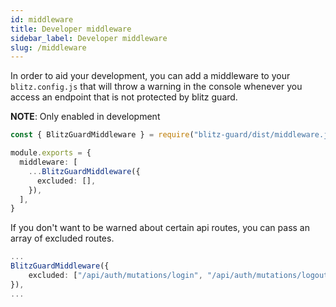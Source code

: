```yaml
---
id: middleware
title: Developer middleware
sidebar_label: Developer middleware
slug: /middleware
---
```


In order to aid your development, you can add a middleware to your `blitz.config.js` that will throw a warning in the console whenever you access an endpoint that is not protected by blitz guard.

**NOTE**: Only enabled in development

```typescript
const { BlitzGuardMiddleware } = require("blitz-guard/dist/middleware.js")

module.exports = {
  middleware: [
    ...BlitzGuardMiddleware({
      excluded: [],
    }),
  ],
}
```

If you don't want to be warned about certain api routes, you can pass an array of excluded routes.

```typescript
...
BlitzGuardMiddleware({
	excluded: ["/api/auth/mutations/login", "/api/auth/mutations/logout"],
}),
...
```

